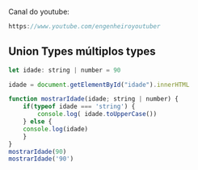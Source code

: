 Canal do youtube:

```js
https://www.youtube.com/engenheiroyoutuber
```

## Union Types múltiplos types

```js
let idade: string | number = 90

idade = document.getElementById("idade").innerHTML
```

```js
function mostrarIdade(idade; string | number) {
    if(typeof idade === 'string') {
        console.log( idade.toUpperCase())
    } else {
    console.log(idade)
    }
}
mostrarIdade(90)
mostrarIdade('90')
```